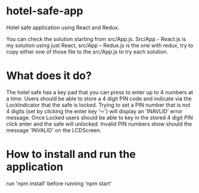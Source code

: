 # hotel-safe-app
Hotel safe application using React and Redux. 

You can check the solution starting from src/App.js. Src/App - React.js is my solution using just React, src/App – Redux.js is the one with redux, try to copy either one of those file to the src/App.js to try each solution.

# What does it do?
The hotel safe has a key pad that you can press to enter up to 4 numbers at a time.
Users should be able to store a 4 digit PIN code and indicate via the LockIndicator that the safe is locked.
Trying to set a PIN number that is not 4 digits (set by clicking the enter key '⇨') will display an 'INAVLID' error message.
Once Locked users should be able to key in the stored 4 digit PIN click enter and the safe will unlocked.
Invalid PIN numbers show should the message 'INVALID' on the LCDScreen.

# How to install and run the application
run 'npm install' before running 'npm start'

